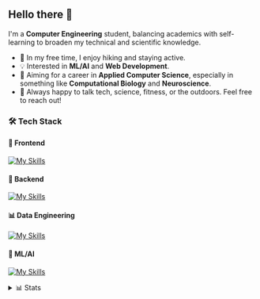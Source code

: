 ## Hello there 👋

I'm a **Computer Engineering** student, balancing academics with self-learning to broaden my technical and scientific knowledge.

- 🌲 In my free time, I enjoy hiking and staying active.  
- 💡 Interested in **ML/AI** and **Web Development**.  
- 🚀 Aiming for a career in **Applied Computer Science**, especially in something like **Computational Biology** and **Neuroscience**.  
- 💬 Always happy to talk tech, science, fitness, or the outdoors. Feel free to reach out!

### 🛠️ Tech Stack
#### 📝 Frontend
[![My Skills](https://skillicons.dev/icons?i=html,css,js,ts,react,tailwind&theme=dark&perline=4)](https://skillicons.dev)
#### 🔧 Backend
[![My Skills](https://skillicons.dev/icons?i=php,laravel,python,fastapi,flask,go,java,elixir&theme=dark&perline=4)](https://skillicons.dev)
#### 📊 Data Engineering
[![My Skills](https://skillicons.dev/icons?i=r,mysql,sqlite,mongodb&theme=dark&perline=4)](https://skillicons.dev)
#### 🤖 ML/AI
[![My Skills](https://skillicons.dev/icons?i=python,tensorflow,opencv,pytorch&theme=dark&perline=4)](https://skillicons.dev)

<details close>
    <summary>📊 Stats</summary>
    <img style="padding-top: 15px" height=200 align="center" src="https://github-readme-stats.vercel.app/api?username=giackperetti&show_icons=true&rank_icon=github&count_private=true&include_all_commits=true&theme=catppuccin_mocha" />
</details>
